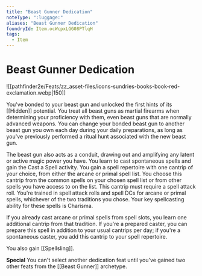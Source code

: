 ```yaml
---
title: "Beast Gunner Dedication"
noteType: ":luggage:"
aliases: "Beast Gunner Dedication"
foundryId: Item.ocWcpxLGG08PTlqH
tags:
  - Item
---
```


# Beast Gunner Dedication
![[pathfinder2e/Feats/zz_asset-files/icons-sundries-books-book-red-exclamation.webp|150]]

You've bonded to your beast gun and unlocked the first hints of its [[Hidden]] potential. You treat all beast guns as martial firearms when determining your proficiency with them, even beast guns that are normally advanced weapons. You can change your bonded beast gun to another beast gun you own each day during your daily preparations, as long as you've previously performed a ritual hunt associated with the new beast gun.

The beast gun also acts as a conduit, drawing out and amplifying any latent or active magic power you have. You learn to cast spontaneous spells and gain the Cast a Spell activity. You gain a spell repertoire with one cantrip of your choice, from either the arcane or primal spell list. You choose this cantrip from the common spells on your chosen spell list or from other spells you have access to on the list. This cantrip must require a spell attack roll. You're trained in spell attack rolls and spell DCs for arcane or primal spells, whichever of the two traditions you chose. Your key spellcasting ability for these spells is Charisma.

If you already cast arcane or primal spells from spell slots, you learn one additional cantrip from that tradition. If you're a prepared caster, you can prepare this spell in addition to your usual cantrips per day; if you're a spontaneous caster, you add this cantrip to your spell repertoire.

You also gain [[Spellsling]].

**Special** You can't select another dedication feat until you've gained two other feats from the [[Beast Gunner]] archetype.
